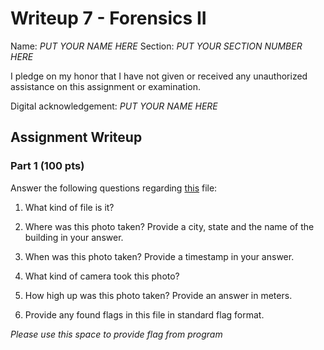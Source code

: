 # Writeup 7 - Forensics II

Name: *PUT YOUR NAME HERE*
Section: *PUT YOUR SECTION NUMBER HERE*

I pledge on my honor that I have not given or received any unauthorized assistance on this assignment or examination.

Digital acknowledgement: *PUT YOUR NAME HERE*

## Assignment Writeup

### Part 1 (100 pts)
Answer the following questions regarding [this](../image) file:

1. What kind of file is it?

2. Where was this photo taken? Provide a city, state and the name of the building in your answer.

3. When was this photo taken? Provide a timestamp in your answer.

4. What kind of camera took this photo?

5. How high up was this photo taken? Provide an answer in meters.

6. Provide any found flags in this file in standard flag format.

*Please use this space to provide flag from program*
